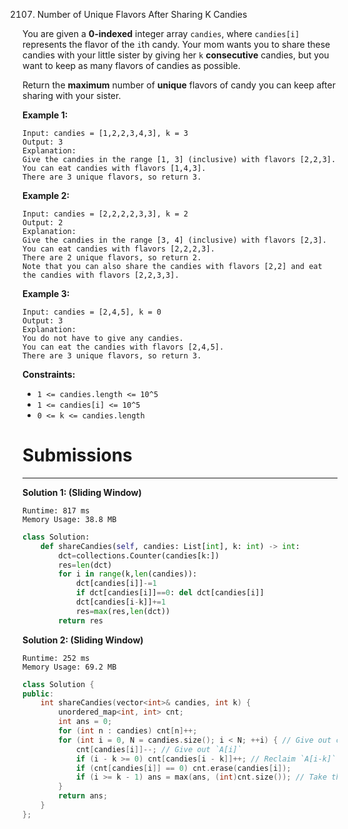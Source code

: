 2107. Number of Unique Flavors After Sharing K Candies

You are given a **0-indexed** integer array `candies`, where `candies[i]` represents the flavor of the `i`th candy. Your mom wants you to share these candies with your little sister by giving her `k` **consecutive** candies, but you want to keep as many flavors of candies as possible.

Return the **maximum** number of **unique** flavors of candy you can keep after sharing with your sister.

 

**Example 1:**
```
Input: candies = [1,2,2,3,4,3], k = 3
Output: 3
Explanation: 
Give the candies in the range [1, 3] (inclusive) with flavors [2,2,3].
You can eat candies with flavors [1,4,3].
There are 3 unique flavors, so return 3.
```

**Example 2:**
```
Input: candies = [2,2,2,2,3,3], k = 2
Output: 2
Explanation: 
Give the candies in the range [3, 4] (inclusive) with flavors [2,3].
You can eat candies with flavors [2,2,2,3].
There are 2 unique flavors, so return 2.
Note that you can also share the candies with flavors [2,2] and eat the candies with flavors [2,2,3,3].
```

**Example 3:**
```
Input: candies = [2,4,5], k = 0
Output: 3
Explanation: 
You do not have to give any candies.
You can eat the candies with flavors [2,4,5].
There are 3 unique flavors, so return 3.
```

**Constraints:**

* `1 <= candies.length <= 10^5`
* `1 <= candies[i] <= 10^5`
* `0 <= k <= candies.length`

# Submissions
---
**Solution 1: (Sliding Window)**
```
Runtime: 817 ms
Memory Usage: 38.8 MB
```
```python
class Solution:
    def shareCandies(self, candies: List[int], k: int) -> int:
        dct=collections.Counter(candies[k:])
        res=len(dct)
        for i in range(k,len(candies)):
            dct[candies[i]]-=1
            if dct[candies[i]]==0: del dct[candies[i]]
            dct[candies[i-k]]+=1
            res=max(res,len(dct))   
        return res
```

**Solution 2: (Sliding Window)**
```
Runtime: 252 ms
Memory Usage: 69.2 MB
```
```c++
class Solution {
public:
    int shareCandies(vector<int>& candies, int k) {
        unordered_map<int, int> cnt;
        int ans = 0;
        for (int n : candies) cnt[n]++;
        for (int i = 0, N = candies.size(); i < N; ++i) { // Give out candies in window `[i-k+1, i]`
            cnt[candies[i]]--; // Give out `A[i]`
            if (i - k >= 0) cnt[candies[i - k]]++; // Reclaim `A[i-k]`
            if (cnt[candies[i]] == 0) cnt.erase(candies[i]);
            if (i >= k - 1) ans = max(ans, (int)cnt.size()); // Take the maximum possible unique flavors left after giving out.
        }
        return ans;
    }
};
```
